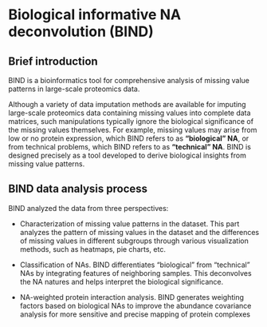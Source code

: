 # Biological informative NA deconvolution (BIND)

## Brief introduction

BIND is a bioinformatics tool for comprehensive analysis of missing value patterns in large-scale proteomics data.

Although a variety of data imputation methods are available for imputing large-scale proteomics data containing missing values into complete data matrices, such manipulations typically ignore the biological significance of the missing values themselves. For example, missing values may arise from low or no protein expression, which BIND refers to as **“biological” NA**, or from technical problems, which BIND refers to as **“technical” NA**. BIND is designed precisely as a tool developed to derive biological insights from missing value patterns.

## BIND data analysis process

BIND analyzed the data from three perspectives:

- Characterization of missing value patterns in the dataset. This part analyzes the pattern of missing values in the dataset and the differences of missing values in different subgroups through various visualization methods, such as heatmaps, pie charts, etc.

- Classification of NAs. BIND differentiates “biological” from “technical” NAs by integrating features of neighboring samples. This deconvolves the NA natures and helps interpret the biological significance.

- NA-weighted protein interaction analysis. BIND generates weighting factors based on biological NAs to improve the abundance covariance analysis for more sensitive and precise mapping of protein complexes 

